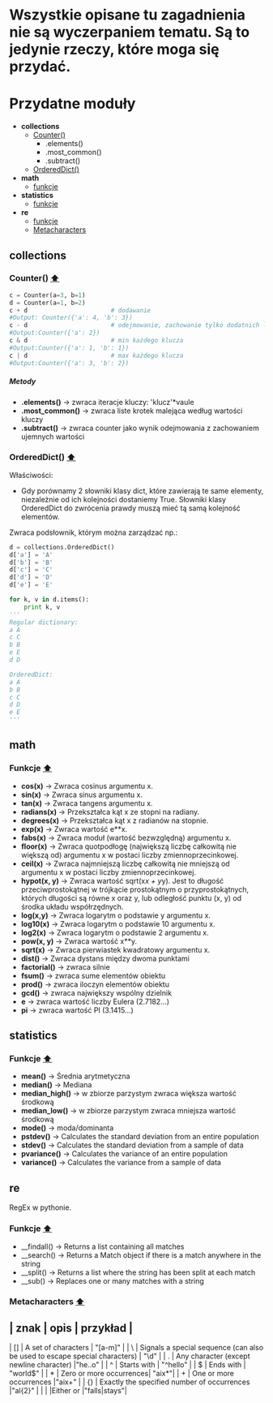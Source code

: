 # Wszystkie opisane tu zagadnienia nie są wyczerpaniem tematu. Są to jedynie rzeczy, które moga się przydać.

# Przydatne moduły

  * __collections__
    * [Counter()](#counter)
      * .elements()
      * .most_common()
      * .subtract()
    * [OrderedDict()](#order)
  * __math__
    * [funkcje](#funkcje)
  * __statistics__
    * [funkcje](#statfunc)
  * __re__
    * [funkcje](#refunc)
    * [Metacharacters](#meta)
  
<a name="counter"/>

## collections

### Counter() [⬆️](#main)
```python
c = Counter(a=3, b=1)
d = Counter(a=1, b=2)
c + d                       # dodawanie 
#Output: Counter({'a': 4, 'b': 3})
c - d                       # odejmowanie, zachowanie tylko dodatnich liczb
#Output:Counter({'a': 2})
c & d                       # min każdego klucza 
#Output:Counter({'a': 1, 'b': 1})
c | d                       # max każdego klucza
#Output:Counter({'a': 3, 'b': 2})
```
<h5> Metody </h5>

   * __.elements()__ -> zwraca iteracje kluczy: 'klucz'*vaule
   * __.most_common()__ -> zwraca liste krotek malejąca według wartości kluczy
   * __.subtract()__ -> zwraca counter jako wynik odejmowania z zachowaniem ujemnych wartości

<a name="order"/>

### OrderedDict() [⬆️](#main)

Właściwości:
 - Gdy porównamy 2 słowniki klasy dict, które zawierają te same elementy, niezależnie od ich kolejności dostaniemy True. Słowniki klasy OrderedDict do zwrócenia prawdy muszą mieć tą samą kolejność elementów.
 
Zwraca podsłownik, którym można zarządzać np.:
```python
d = collections.OrderedDict()
d['a'] = 'A'
d['b'] = 'B'
d['c'] = 'C'
d['d'] = 'D'
d['e'] = 'E'

for k, v in d.items():
    print k, v
'''
Regular dictionary:
a A
c C
b B
e E
d D

OrderedDict:
a A
b B
c C
d D
e E
'''
```

<a name="funkcje"/>

## math

### Funkcje [⬆️](#main)

- __cos(x)__ -> Zwraca cosinus argumentu x.
- __sin(x)__ ->  Zwraca sinus argumentu x.
- __tan(x)__ -> Zwraca tangens argumentu x.
- __radians(x)__ -> Przekształca kąt x ze stopni na radiany.
- __degrees(x)__ -> Przekształca kąt x z radianów na stopnie.
- __exp(x)__ -> Zwraca wartość e**x.
- __fabs(x)__ -> Zwraca moduł (wartość bezwzględną) argumentu x.
- __floor(x)__ -> Zwraca quotpodłogę (największą liczbę całkowitą nie większą od) argumentu x w postaci liczby zmiennoprzecinkowej.
- __ceil(x)__ -> Zwraca najmniejszą liczbę całkowitą nie mniejszą od argumentu x w postaci liczby zmiennoprzecinkowej.
- __hypot(x, y)__ -> Zwraca wartość sqrt(x*x + y*y). Jest to długość przeciwprostokątnej w trójkącie prostokątnym o przyprostokątnych, których długości są równe x oraz y, lub odległość punktu (x, y) od środka układu współrzędnych.
- __log(x,y)__ -> Zwraca logarytm o podstawie y argumentu x.
- __log10(x)__ -> Zwraca logarytm o podstawie 10 argumentu x.
- __log2(x)__ -> Zwraca logarytm o podstawie 2 argumentu x.
- __pow(x, y)__ -> Zwraca wartość x**y.
- __sqrt(x)__ -> Zwraca pierwiastek kwadratowy argumentu x.
- __dist()__ -> Zwraca dystans między dwoma punktami
- __factorial()__  -> zwraca silnie
- __fsum()__ -> zwraca sume elementów obiektu
- __prod()__ -> zwraca iloczyn elementów obiektu
- __gcd()__ -> zwraca największy wspólny dzielnik
- __e__ -> zwraca wartość liczby Eulera (2.7182...)
- __pi__ -> zwraca wartość PI (3.1415...)


<a name="statfunc"/>

## statistics

### Funkcje [⬆️](#main)

- __mean()__ -> Średnia arytmetyczna
- __median()__ -> Mediana
- __median_high()__ -> w zbiorze parzystym zwraca większa wartość środkową
- __median_low()__ -> w zbiorze parzystym zwraca mniejsza wartość środkową
- __mode()__ -> moda/dominanta
- __pstdev()__ -> Calculates the standard deviation from an entire population
- __stdev()__ -> Calculates the standard deviation from a sample of data
- __pvariance()__ -> Calculates the variance of an entire population
- __variance()__ -> Calculates the variance from a sample of data

<a name="refunc"/>

## re

RegEx w pythonie.

### Funkcje [⬆️](#main)

- __findall() -> Returns a list containing all matches
- __search() -> Returns a Match object if there is a match anywhere in the string
- __split() -> Returns a list where the string has been split at each match
- __sub() -> Replaces one or many matches with a string

<a name="meta"/>

### Metacharacters [⬆️](#main)

| znak | opis  | przykład |
-------
| [] |	A set of characters | "[a-m]"	|
| \ |	Signals a special sequence (can also be used to escape special characters) |	"\d"	 |
| . |	Any character (except newline character)	|"he..o"	|
| ^	| Starts with	| "^hello"	|
| $	| Ends with	| "world$"	|
| *	| Zero or more occurrences|	"aix*"|	
| +	| One or more occurrences	|"aix+"	|
| {} |	Exactly the specified number of occurrences	|"al{2}"	|
| |	|Either or	|"falls|stays"|


